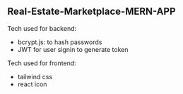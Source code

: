 ## Real-Estate-Marketplace-MERN-APP

Tech used for backend:

- bcrypt.js: to hash passwords
- JWT for user signin to generate token

Tech used for frontend:

- tailwind css
- react icon
